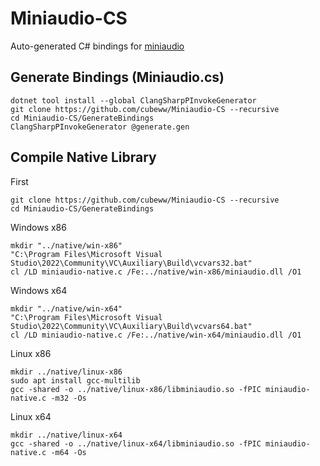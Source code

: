 # Miniaudio-CS

Auto-generated C# bindings for [miniaudio](https://github.com/mackron/miniaudio)

## Generate Bindings (Miniaudio.cs)

```shell
dotnet tool install --global ClangSharpPInvokeGenerator
git clone https://github.com/cubeww/Miniaudio-CS --recursive
cd Miniaudio-CS/GenerateBindings
ClangSharpPInvokeGenerator @generate.gen
```

## Compile Native Library

First

```shell
git clone https://github.com/cubeww/Miniaudio-CS --recursive
cd Miniaudio-CS/GenerateBindings
```

Windows x86

```shell
mkdir "../native/win-x86"
"C:\Program Files\Microsoft Visual Studio\2022\Community\VC\Auxiliary\Build\vcvars32.bat"
cl /LD miniaudio-native.c /Fe:../native/win-x86/miniaudio.dll /O1
```

Windows x64

```shell
mkdir "../native/win-x64"
"C:\Program Files\Microsoft Visual Studio\2022\Community\VC\Auxiliary\Build\vcvars64.bat"
cl /LD miniaudio-native.c /Fe:../native/win-x64/miniaudio.dll /O1
```

Linux x86

```shell
mkdir ../native/linux-x86
sudo apt install gcc-multilib
gcc -shared -o ../native/linux-x86/libminiaudio.so -fPIC miniaudio-native.c -m32 -Os
```

Linux x64

```shell
mkdir ../native/linux-x64
gcc -shared -o ../native/linux-x64/libminiaudio.so -fPIC miniaudio-native.c -m64 -Os
```

